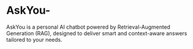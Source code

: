 # AskYou-
AskYou is a personal AI chatbot powered by Retrieval-Augmented Generation (RAG), designed to deliver smart and context-aware answers tailored to your needs.
